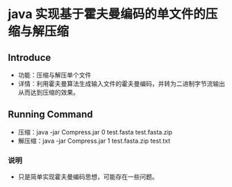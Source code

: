 # java 实现基于霍夫曼编码的单文件的压缩与解压缩
## Introduce
* 功能：压缩与解压单个文件
* 详情：利用霍夫曼算法生成输入文件的霍夫曼编码，并转为二进制字节流输出从而达到压缩的效果。

## Running Command
* 压缩：java -jar Compress.jar 0 test.fasta test.fasta.zip
* 解压缩：java -jar Compress.jar 1 test.fasta.zip test.txt

### 说明
* 只是简单实现霍夫曼编码思想，可能存在一些问题。
